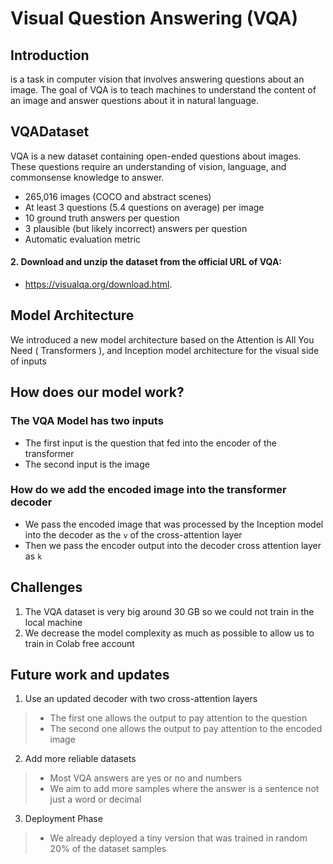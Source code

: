 # Visual Question Answering (VQA)
## Introduction
<p>is a task in computer vision that involves answering questions about an image. The goal of VQA is to teach machines to understand the content of an image and answer questions about it in natural language.</p>

## VQADataset
VQA is a new dataset containing open-ended questions about images. These questions require an understanding of vision, language, and commonsense knowledge to answer.
- 265,016 images (COCO and abstract scenes)
- At least 3 questions (5.4 questions on average) per image
- 10 ground truth answers per question
- 3 plausible (but likely incorrect) answers per question
- Automatic evaluation metric
#### 2. Download and unzip the dataset from the official URL of VQA: 
- https://visualqa.org/download.html.

## Model Architecture
We introduced a new model architecture based on the Attention is All You Need ( Transformers ), and Inception model architecture for the visual side of inputs
 ## How does our model work?
 ### The VQA Model has two inputs
 - The first input is the question that fed into the encoder of the transformer
 - The second input is the image
### How do we add the encoded image into the transformer decoder
- We pass the encoded image that was processed by the Inception model into the decoder as the `v` of the cross-attention layer
- Then we pass the encoder output into the decoder cross attention layer as `k`

## Challenges
1. The VQA dataset is very big around 30 GB so we could not train in the local machine
2. We decrease the model complexity as much as possible to allow us to train in Colab free account
## Future work and updates
1. Use an updated decoder with two cross-attention layers 
> - The first one allows the output to pay attention to the question
> - The second one allows the output to pay attention to the encoded image

2. Add more reliable datasets
> -  Most VQA answers are yes or no and  numbers
> - We aim to add more samples where the answer is a sentence not just a word or decimal
3. Deployment Phase
> - We already deployed a tiny version that was trained in random 20% of the dataset samples
